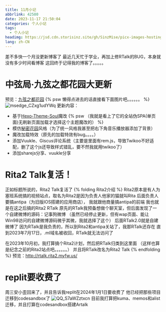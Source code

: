 ```yaml
---
title: 11月小记
abbrlink: 42580
date: 2023-11-17 21:50:04
categories: 个人小记
tags:
  - 个人小记
headimg: https://jsd.cdn.storisinz.site/gh/SinzMise/picx-images-hosting@master/20240525/3644a684f98ea8fe223c713b77189a77.6f0ihlj01f.webp
lang: zh-CN
---
```

差不多快一个月没更新博客了
最近几天忙于学业，再加上修RTalk的BUG，本身就没有多少时间看博客
这回终于记得我的博客了。。。。。
<!-- more -->
# 中弦局·九弦之都花园大更新
预览：[九弦之都花园](www.sinzmise.top)
{% psw 懒得点进去的话直接看下面图片吧。。。。。。 %}
![msedge_CZxg1udYWq](https://jsd.cdn.storisinz.site/gh/SinzMise/picx-images-hosting@master/20231208/msedge_CZxg1udYWq.14s3zn9uefk.webp)
更新内容：
- 基于[Hexo-Theme-Soul](https://github.com/callmesoul/hexo-theme-soul)魔改 {% psw （我就是看上了它的全站伪SPA(单页面)无刷新页面加载才选择这个主题魔改的） %}
- 模仿[秘密花园](http://www.yini.org/)风格（为了统一风格我甚至把右下角音乐播放器添加了背景）
- 魔改加载特效（原先的加载特效有bug。。。。）
- 添加Vuukle、Giscus评论系统（主要是里面有rem.js，导致Twikoo不好适配，删了这个js还导致样式错乱，要不然我就用twikoo了）
- 添加sharejs分享、vuukle分享

# Rita2 Talk复活！
正如标题所说的，Rita2 Talk复活了
{% folding Rita2介绍 %}
Rita2原本是有人为塞班系统搞的视频站点，取名为Rita2是因为负责人他家的猫就叫Rita
后面负责人要搞antipa（为旧版IOS搭建的应用商店）， 我就跟他商量搞antipa的前端
我也就是在这之后搞的Rita2 RTalk
原先的RTalk我预备想做个聊天室，但后面发现了一个自建微博的源码：记事狗微博
（虽然已经停止更新，但有wap页面、能让Win98访问的自建微博源码微乎其微，我就选择了这个）
后面RTalk2.0就是自建微博了
因为RTalk是我负责的，所以到Rita2和antipa关站了，我那RTalk还存在
直到2023年7月17日，.ml域名被收回，RTalk就无法访问了

在2023年10月初，我打算搞个Rita2计划，然后把RTalk归类到这里面
（这样也算是纪念之前的Rita2站点吧。。。。。。）
并且将RTalk改名为Rita2 Talk
{% endfolding %}
预览：http://rtalk.rita2.myfw.us/

# replit要收费了
周三安小歪回来了，并且告诉我replit在2024年1月1日要收费了
他已经把那些项目迁移到codesandbox了
![QQ_S7aWZztxcn](https://jsd.cdn.storisinz.site/gh/SinzMise/picx-images-hosting@master/20231208/QQ_S7aWZztxcn.eigsxeas9xs.webp)
目前我打算把kuma、memos和alist迁移，并且打算在codesandbox搭建Artalk

